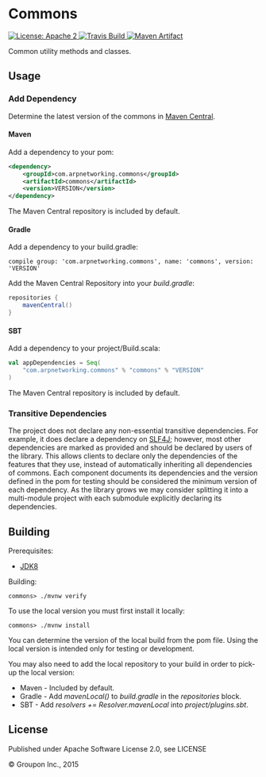Commons
=======

<a href="https://raw.githubusercontent.com/ArpNetworking/commons/master/LICENSE">
    <img src="https://img.shields.io/hexpm/l/plug.svg"
         alt="License: Apache 2">
</a>
<a href="https://travis-ci.org/ArpNetworking/commons/">
    <img src="https://travis-ci.org/ArpNetworking/commons.png"
         alt="Travis Build">
</a>
<a href="http://search.maven.org/#search%7Cga%7C1%7Cg%3A%22com.arpnetworking.commons%22%20a%3A%22commons%22">
    <img src="https://img.shields.io/maven-central/v/com.arpnetworking.commons/commons.svg"
         alt="Maven Artifact">
</a>

Common utility methods and classes.

Usage
-----

### Add Dependency

Determine the latest version of the commons in [Maven Central](http://search.maven.org/#search%7Cga%7C1%7Cg%3A%22com.arpnetworking.commons%22%20a%3A%22commons%22).

#### Maven

Add a dependency to your pom:

```xml
<dependency>
    <groupId>com.arpnetworking.commons</groupId>
    <artifactId>commons</artifactId>
    <version>VERSION</version>
</dependency>
```

The Maven Central repository is included by default.

#### Gradle

Add a dependency to your build.gradle:

    compile group: 'com.arpnetworking.commons', name: 'commons', version: 'VERSION'

Add the Maven Central Repository into your *build.gradle*:

```groovy
repositories {
    mavenCentral()
}
```

#### SBT

Add a dependency to your project/Build.scala:

```scala
val appDependencies = Seq(
    "com.arpnetworking.commons" % "commons" % "VERSION"
)
```

The Maven Central repository is included by default.

### Transitive Dependencies

The project does not declare any non-essential transitive dependencies. For example, it does declare a dependency on
[SLF4J](http://search.maven.org/#search%7Cga%7C1%7Ca%3A%22slf4j-api%22); however, most other dependencies are marked as
provided and should be declared by users of the library. This allows clients to declare only the dependencies of the
features that they use, instead of automatically inheriting all dependencies of commons. Each component documents its
dependencies and the version defined in the pom for testing should be considered the minimum version of each dependency.
As the library grows we may consider splitting it into a multi-module project with each submodule explicitly declaring
its dependencies.

Building
--------

Prerequisites:
* [JDK8](http://www.oracle.com/technetwork/java/javase/downloads/jdk8-downloads-2133151.html)

Building:

    commons> ./mvnw verify

To use the local version you must first install it locally:

    commons> ./mvnw install

You can determine the version of the local build from the pom file.  Using the local version is intended only for testing or development.

You may also need to add the local repository to your build in order to pick-up the local version:

* Maven - Included by default.
* Gradle - Add *mavenLocal()* to *build.gradle* in the *repositories* block.
* SBT - Add *resolvers += Resolver.mavenLocal* into *project/plugins.sbt*.

License
-------

Published under Apache Software License 2.0, see LICENSE

&copy; Groupon Inc., 2015
